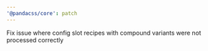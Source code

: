 ```yaml
---
'@pandacss/core': patch
---
```


Fix issue where config slot recipes with compound variants were not processed correctly
